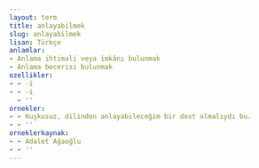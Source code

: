 ```yaml
---
layout: term
title: anlayabilmek
slug: anlayabilmek
lisan: Türkçe
anlamlar:
- Anlama ihtimali veya imkânı bulunmak
- Anlama becerisi bulunmak
ozellikler:
- - -i
- - -i
  - ''
ornekler:
- - Kuşkusuz, dilinden anlayabileceğim bir dost olmalıydı bu.
- - ''
orneklerkaynak:
- - Adalet Ağaoğlu
- - ''
---
```

